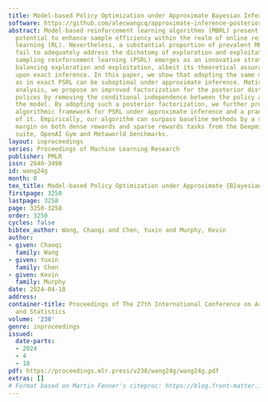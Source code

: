 ```yaml
---
title: Model-based Policy Optimization under Approximate Bayesian Inference
software: https://github.com/alecwangcq/approximate-inference-posterior-sampling
abstract: Model-based reinforcement learning algorithms (MBRL) present an exceptional
  potential to enhance sample efficiency within the realm of online reinforcement
  learning (RL). Nevertheless, a substantial proportion of prevalent MBRL algorithms
  fail to adequately address the dichotomy of exploration and exploitation. Posterior
  sampling reinforcement learning (PSRL) emerges as an innovative strategy adept at
  balancing exploration and exploitation, albeit its theoretical assurances are contingent
  upon exact inference. In this paper, we show that adopting the same methodology
  as in exact PSRL can be suboptimal under approximate inference. Motivated by the
  analysis, we propose an improved factorization for the posterior distribution of
  polices by removing the conditional independence between the policy and data given
  the model. By adopting such a posterior factorization, we further propose a general
  algorithmic framework for PSRL under approximate inference and a practical instantiation
  of it. Empirically, our algorithm can surpass baseline methods by a significant
  margin on both dense rewards and sparse rewards tasks from the Deepmind control
  suite, OpenAI Gym and Metaworld benchmarks.
layout: inproceedings
series: Proceedings of Machine Learning Research
publisher: PMLR
issn: 2640-3498
id: wang24g
month: 0
tex_title: Model-based Policy Optimization under Approximate {B}ayesian Inference
firstpage: 3250
lastpage: 3258
page: 3250-3258
order: 3250
cycles: false
bibtex_author: Wang, Chaoqi and Chen, Yuxin and Murphy, Kevin
author:
- given: Chaoqi
  family: Wang
- given: Yuxin
  family: Chen
- given: Kevin
  family: Murphy
date: 2024-04-18
address:
container-title: Proceedings of The 27th International Conference on Artificial Intelligence
  and Statistics
volume: '238'
genre: inproceedings
issued:
  date-parts:
  - 2024
  - 4
  - 18
pdf: https://proceedings.mlr.press/v238/wang24g/wang24g.pdf
extras: []
# Format based on Martin Fenner's citeproc: https://blog.front-matter.io/posts/citeproc-yaml-for-bibliographies/
---
```

